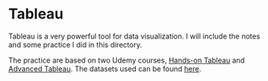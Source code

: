 # Tableau 

Tableau is a very powerful tool for data visualization. I will include the notes and some practice I did in this directory. 

The practice are based on two Udemy courses, [Hands-on Tableau](https://www.udemy.com/tableau10/learn/v4/overview) and [Advanced Tableau](https://www.udemy.com/tableau10/learn/v4/overview). The datasets used can be found [here](https://www.superdatascience.com/tableau/).
